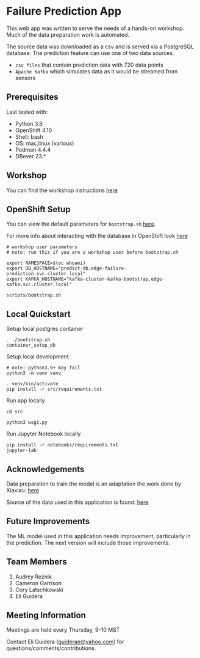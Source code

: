 # Failure Prediction App

This web app was written to serve the needs of a hands-on workshop. Much of the data preparation work is automated.

The source data was downloaded as a csv and is served via a PostgreSQL database. The prediction feature can use one of two data sources.

- `csv files` that contain prediction data with 720 data points
- `Apache Kafka` which simulates data as it would be streamed from sensors

## Prerequisites

Last tested with:

- Python 3.8
- OpenShift 4.10
- Shell: bash
- OS: mac,linux (various)
- Podman 4.4.4
- DBever 23.*

## Workshop

You can find the workshop instructions [here](docs/instructions.md)

## OpenShift Setup

You can view the default parameters for `bootstrap.sh` [here](scripts/bootstrap.sh).

For more info about interacting with the database in OpenShift look [here](database/README.md)

```
# workshop user parameters
# note: run this if you are a workshop user before bootstrap.sh

export NAMESPACE=$(oc whoami)
export DB_HOSTNAME="predict-db.edge-failure-prediction.svc.cluster.local"
export KAFKA_HOSTNAME="kafka-cluster-kafka-bootstrap.edge-kafka.svc.cluster.local"
```

```
scripts/bootstrap.sh
```

## Local Quickstart

Setup local postgres container

```
. ./bootstrap.sh
container_setup_db
```

Setup local development

```
# note: python3.9+ may fail
python3 -m venv venv

. venv/bin/activate
pip install -r src/requirements.txt
```

Run app locally

```
cd src

python3 wsgi.py
```

Run Jupyter Notebook locally

```
pip install -r notebooks/requirements.txt
jupyter-lab
```

## Acknowledgements

Data preparation to train the model is an adaptation the work done by Xiaxiau: [here](https://www.kaggle.com/code/xiaxiaxu/predictmachinefailureinadvance/notebook)

Source of the data used in this application is found: [here](https://www.kaggle.com/datasets/nphantawee/pump-sensor-data)

## Future Improvements

The ML model used in this application needs improvement, particularly in the prediction.  The next version will include those improvements.

## Team Members

1. Audrey Reznik
1. Cameron Garrison
1. Cory Latschkowski
1. Eli Guidera

## Meeting Information

Meetings are held every Thursday, 9-10 MST

Contact Eli Guidera (guiderae@yahoo.com) for questions/comments/contributions.
